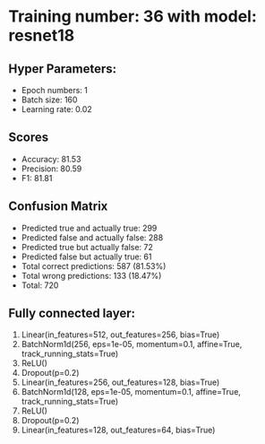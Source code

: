# Training number: 36 with model: resnet18
## Hyper Parameters:
- Epoch numbers: 1
- Batch size: 160
- Learning rate: 0.02

## Scores
- Accuracy: 81.53
- Precision: 80.59
- F1: 81.81

## Confusion Matrix
- Predicted true and actually true: 299
- Predicted false and actually false: 288
- Predicted true but actually false: 72
- Predicted false but actually true: 61
- Total correct predictions: 587 (81.53%)
- Total wrong predictions: 133 (18.47%)
- Total: 720

## Fully connected layer:
1. Linear(in_features=512, out_features=256, bias=True)
2. BatchNorm1d(256, eps=1e-05, momentum=0.1, affine=True, track_running_stats=True)
3. ReLU()
4. Dropout(p=0.2)
5. Linear(in_features=256, out_features=128, bias=True)
6. BatchNorm1d(128, eps=1e-05, momentum=0.1, affine=True, track_running_stats=True)
7. ReLU()
8. Dropout(p=0.2)
9. Linear(in_features=128, out_features=64, bias=True)